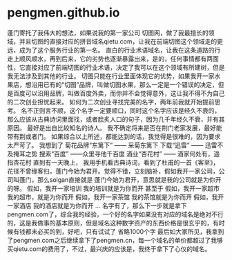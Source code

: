 # pengmen.github.io
蓬门寄托了我伟大的想法，如果说我的第一家公司 切图网，做了我最擅长的领域，并且切图的直接对应的拼音域名qietu.com，让我在前端切图这个领域走的更远，成为了这个服务行业的第一名。
直白的行业术语域名，让我在这条道路的行走上顺风顺水，再到后来，它的劣势也逐渐暴露出来，是的，任何事情都有两面性，它直接对应了前端切图的行业术语，决定了我可以在这个领域有所建树，但是我无法涉及到其他的行业。
切图只能在行业里面体现它的优势，如果我开一家水果店，想沿用已有的“切图”品牌，叫做切图水果，那么一定是一个错误的决定，但是百度可以沿用品牌，叫做百度外卖，而你并不会觉得意外，这让我不得不为自己的二次创业担忧起来。
如何为二次创业寻找完美的名字，两年前我就开始提前思考。
名不正则言不顺，这个名字一定要顺口，同时这个名字应该是经久不衰的，那么应该从古典诗词里面找，或者脍炙人口的句子，因为几千年经久不衰，并有其原因。
最好是出自比较知名的诗人。
我不确定将来是否在荆门老家发展，最好能带有荆或者门。
如果综合以上所述，都能达到的话，我觉得是很难的，因为要求太严苛了。
我想到了
菊花品牌“东篱下”  —— 采菊东篱下
下载“迅雷” —— 迅雷不及掩耳之势
搜索“百度” ——众里寻他千百度
酒业“杏花村” —— 酒家何处有，遥指杏花村
直到有一天晚上，
我用手机看古典诗词，看到了杜甫的一首《客至》，花径不曾缘客扫，蓬门今始为君开。觉得不错，立刻脑补，假如我开一家公司，公司叫蓬门，那么solgan直接就是 蓬门今始为君开，意思就是我的公司就是为你开的呀。
假如，我开一家培训
我的培训就是为你而开
甚至于
假如，我开一家超市
我的超市，就是为你而开
假如，我开一家茶馆
我的茶馆就是为你而开
假如，我开一家酒店
我的酒店就是为你而开
…
名字有了，那么下一步就是拿下pengmen.com了，综合我的经验，一个好的名字如果没有对应的域名是绝对不行的，这是我做事的基本原则，但是域名这种数字资产的东西价格是很玄乎的，有时候有钱都未必买的到，好吧，只有试试了
省略1000个字
最后如大家所见，我拿到了pengmen.com之后继续拿下了pengmen.cn，每一个域名的单价都超过了我够买qietu.com的费用了，不过，最兴庆的应该是，我终于拿下了心仪的域名。
